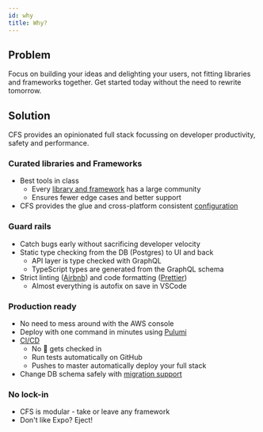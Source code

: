 ```yaml
---
id: why
title: Why?
---
```


## Problem

Focus on building your ideas and delighting your users, not fitting libraries and frameworks together. Get started today without the need to rewrite tomorrow.

## Solution

CFS provides an opinionated full stack focussing on developer productivity, safety and performance.

### Curated libraries and Frameworks

- Best tools in class
  - Every [library and framework](/docs/libraries_and_frameworks) has a large community
  - Ensures fewer edge cases and better support
- CFS provides the glue and cross-platform consistent [configuration](/docs/configuration)

### Guard rails

- Catch bugs early without sacrificing developer velocity
- Static type checking from the DB (Postgres) to UI and back
  - API layer is type checked with GraphQL
  - TypeScript types are generated from the GraphQL schema
- Strict linting ([Airbnb](https://github.com/airbnb/javascript)) and code formatting ([Prettier](https://prettier.io/))
  - Almost everything is autofix on save in VSCode

### Production ready

- No need to mess around with the AWS console
- Deploy with one command in minutes using [Pulumi](/docs/cloud)
- [CI/CD](/docs/cicd)
  - No 💩 gets checked in
  - Run tests automatically on GitHub
  - Pushes to master automatically deploy your full stack
- Change DB schema safely with [migration support](/docs/migrations)

### No lock-in

- CFS is modular - take or leave any framework
- Don't like Expo? Eject!
